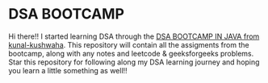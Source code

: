 # DSA BOOTCAMP

Hi there!! 
I started learning DSA through the <a href="https://github.com/kunal-kushwaha/DSA-Bootcamp-Java">DSA BOOTCAMP IN JAVA from kunal-kushwaha</a>.
This repository will contain all the assigments from the bootcamp, along with any notes and leetcode & geeksforgeeks problems.
Star this repository for following along my DSA learning journey and hoping you learn a little something as well!!

